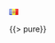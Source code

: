 <!DOCTYPE html>
<html>
<head lang="en">
    <meta charset="UTF-8">
    <title></title>
</head>
<body>
<img src="/book_assets/img/flags/ad.png">

{{> pure}}
</body>
</html>
